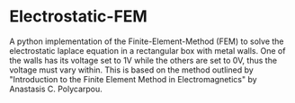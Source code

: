 # Electrostatic-FEM
A python implementation of the Finite-Element-Method (FEM) to solve the electrostatic laplace equation in a rectangular box with metal walls. One of the walls has its voltage set to 1V while the others are set to 0V, thus the voltage must vary within. This is based on the method outlined by "Introduction to the Finite Element
Method in Electromagnetics" by Anastasis C. Polycarpou. 
